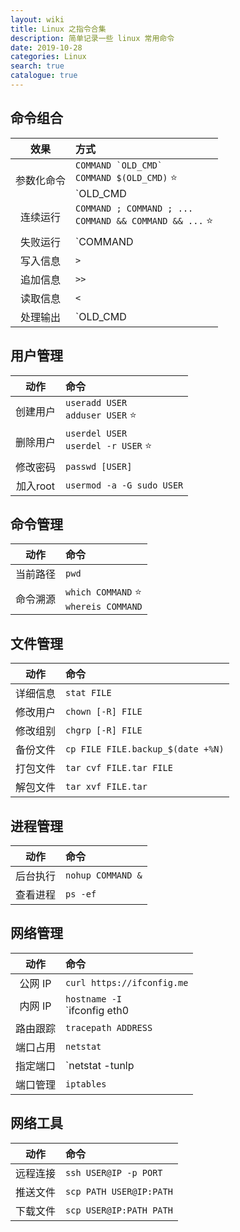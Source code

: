 ```yaml
---
layout: wiki
title: Linux 之指令合集
description: 简单记录一些 linux 常用命令
date: 2019-10-28
categories: Linux
search: true
catalogue: true
---
```


## 命令组合

效果 | 方式
:-: | :-
参数化命令 | ``COMMAND `OLD_CMD` `` <br/> `COMMAND $(OLD_CMD)` ⭐ <br/> `OLD_CMD | xargs COMMAND`
连续运行 | `COMMAND ; COMMAND ; ...` <br/> `COMMAND && COMMAND && ...` ⭐
失败运行 | `COMMAND || COMMAND || ...`
写入信息 | `>`
追加信息 | `>>`
读取信息 | `<`
处理输出 | `OLD_CMD | HANDLE_OUTPUT_COMMAND`

## 用户管理

动作 | 命令
:-: | :-
创建用户 | `useradd USER` <br/> `adduser USER` ⭐
删除用户 | `userdel USER` <br/> `userdel -r USER` ⭐
修改密码 | `passwd [USER]`
加入root | `usermod -a -G sudo USER`

## 命令管理

动作 | 命令
:-: | :-
当前路径 | `pwd`
命令溯源 | `which COMMAND` ⭐ <br/> `whereis COMMAND`

## 文件管理

动作 | 命令
:-: | :-
详细信息 | `stat FILE`
修改用户 | `chown [-R] FILE`
修改组别 | `chgrp [-R] FILE`
备份文件 | `cp FILE FILE.backup_$(date +%N)`
打包文件 | `tar cvf FILE.tar FILE`
解包文件 | `tar xvf FILE.tar`

## 进程管理

动作 | 命令
:-: | :-
后台执行 | `nohup COMMAND &`
查看进程 | `ps -ef`

## 网络管理

动作 | 命令
:-: | :-
公网 IP | `curl https://ifconfig.me`
内网 IP | `hostname -I` <br/> `ifconfig eth0 |grep 'inet '| awk '{print $2}'`
路由跟踪 | `tracepath ADDRESS`
端口占用 | `netstat`
指定端口 | `netstat -tunlp | grep PORT`
端口管理 | `iptables`

## 网络工具

动作 | 命令
:-: | :-
远程连接 | `ssh USER@IP -p PORT`
推送文件 | `scp PATH USER@IP:PATH`
下载文件 | `scp USER@IP:PATH PATH`
